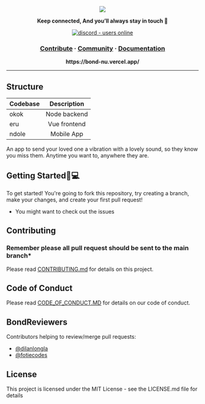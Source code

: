 <p align="center">
    <img src="https://raw.githubusercontent.com/FotieMConstant/bond/main/logo.png"/>
</p>
<p align="center">
  <strong>Keep connected, And you’ll always stay in touch 🚀</strong>
</p>
<p align="center">
  <a href="https://discord.gg/cA8zVJ7wgR">
    <img src="https://img.shields.io/badge/Discord-Online-green?style=for-the-badge&logo=appveyor" alt="discord - users online" />
  </a>
</p>

<h3 align="center">  
  <a href="#">Contribute</a>
  <span> · </span>
  <a href="https://discord.com/invite/DJHntQ8PQr">Community</a>
  <span> · </span>
  <a href="#">Documentation</a>
</h3>

<p align="center"><b>https://bond-nu.vercel.app/</b></p>

---

## Structure

| Codebase |      Description      |
| :------- | :-------------------: |
| okok     |   Node backend        |
| eru      |   Vue frontend      |
| ndole    |   Mobile App          |

An app to send your loved one a vibration with a lovely sound, so they know you miss them. Anytime you want to, anywhere they are.

## Getting Started🚀💻
To get started! You're going to fork this repository, try creating a branch, make your changes, and create your first pull request!

* You might want to check out the issues


## Contributing
### Remember please all pull request should be sent to the main branch*
Please read [CONTRIBUTING.md](https://github.com/FotieMConstant/bond/blob/main/CONTRIBUTING.md) for details on this project.

## Code of Conduct
Please read [CODE_OF_CONDUCT.MD](https://github.com/FotieMConstant/bond/blob/main/CODE_OF_CONDUCT.md) for details on our code of conduct.

## BondReviewers
Contributors helping to review/merge pull requests:

* [@dilanlongla](https://github.com/dilanlongla) 
* [@fotiecodes](https://github.com/FotieMConstant)

## License
This project is licensed under the MIT License - see the LICENSE.md file for details  

<!-- ## Project setup
```
npm install
```

### Compiles and hot-reloads for development
```
npm run serve
```

### Compiles and minifies for production
```
npm run build
```

### Lints and fixes files
```
npm run lint
```
See [Configuration Reference](https://cli.vuejs.org/config/).
 -->
